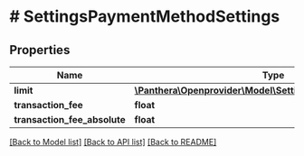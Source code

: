# # SettingsPaymentMethodSettings

## Properties

Name | Type | Description | Notes
------------ | ------------- | ------------- | -------------
**limit** | [**\Panthera\Openprovider\Model\SettingsPaymentMethodLimits**](SettingsPaymentMethodLimits.md) |  | [optional]
**transaction_fee** | **float** |  | [optional]
**transaction_fee_absolute** | **float** |  | [optional]

[[Back to Model list]](../../README.md#models) [[Back to API list]](../../README.md#endpoints) [[Back to README]](../../README.md)
